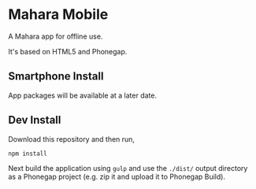 # Mahara Mobile

A Mahara app for offline use.

It's based on HTML5 and Phonegap.

## Smartphone Install

App packages will be available at a later date.

## Dev Install

Download this repository and then run,

    npm install

Next build the application using `gulp` and use the `./dist/` output directory as a Phonegap project (e.g. zip it and upload it to Phonegap Build).
